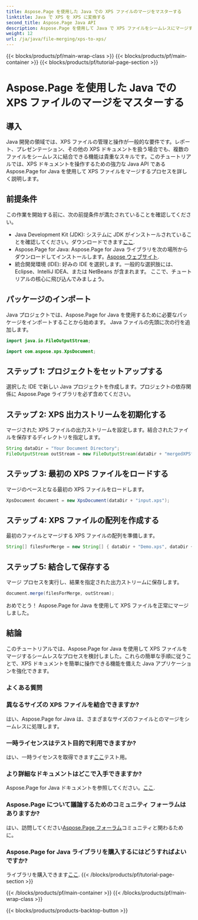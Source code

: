 ```yaml
---
title: Aspose.Page を使用した Java での XPS ファイルのマージをマスターする
linktitle: Java で XPS を XPS に変換する
second_title: Aspose.Page Java API
description: Aspose.Page を使用して Java で XPS ファイルをシームレスにマージする方法を学びます。効率的に文書を操作するには、ステップバイステップのガイドに従ってください。今すぐ Java 開発スキルを向上させましょう!
weight: 12
url: /ja/java/file-merging/xps-to-xps/
---
```


{{< blocks/products/pf/main-wrap-class >}}
{{< blocks/products/pf/main-container >}}
{{< blocks/products/pf/tutorial-page-section >}}

# Aspose.Page を使用した Java での XPS ファイルのマージをマスターする

## 導入
Java 開発の領域では、XPS ファイルの管理と操作が一般的な要件です。レポート、プレゼンテーション、その他の XPS ドキュメントを扱う場合でも、複数のファイルをシームレスに結合できる機能は貴重なスキルです。このチュートリアルでは、XPS ドキュメントを操作するための強力な Java API である Aspose.Page for Java を使用して XPS ファイルをマージするプロセスを詳しく説明します。
## 前提条件
この作業を開始する前に、次の前提条件が満たされていることを確認してください。
-  Java Development Kit (JDK): システムに JDK がインストールされていることを確認してください。ダウンロードできます[ここ](https://www.oracle.com/java/technologies/javase-downloads.html).
- Aspose.Page for Java: Aspose.Page for Java ライブラリを次の場所からダウンロードしてインストールします。[Aspose ウェブサイト](https://purchase.aspose.com/buy). 
- 統合開発環境 (IDE): 好みの IDE を選択します。一般的な選択肢には、Eclipse、IntelliJ IDEA、または NetBeans が含まれます。
ここで、チュートリアルの核心に飛び込んでみましょう。
## パッケージのインポート
Java プロジェクトでは、Aspose.Page for Java を使用するために必要なパッケージをインポートすることから始めます。 Java ファイルの先頭に次の行を追加します。
```java
import java.io.FileOutputStream;

import com.aspose.xps.XpsDocument;
```
## ステップ 1: プロジェクトをセットアップする
選択した IDE で新しい Java プロジェクトを作成します。プロジェクトの依存関係に Aspose.Page ライブラリを必ず含めてください。
## ステップ 2: XPS 出力ストリームを初期化する
マージされた XPS ファイルの出力ストリームを設定します。結合されたファイルを保存するディレクトリを指定します。
```java
String dataDir = "Your Document Directory";
FileOutputStream outStream = new FileOutputStream(dataDir + "mergedXPSfiles.xps");
```
## ステップ 3: 最初の XPS ファイルをロードする
マージのベースとなる最初の XPS ファイルをロードします。
```java
XpsDocument document = new XpsDocument(dataDir + "input.xps");
```
## ステップ 4: XPS ファイルの配列を作成する
最初のファイルとマージする XPS ファイルの配列を準備します。
```java
String[] filesForMerge = new String[] { dataDir + "Demo.xps", dataDir + "sample.xps" };
```
## ステップ 5: 結合して保存する
マージ プロセスを実行し、結果を指定された出力ストリームに保存します。
```java
document.merge(filesForMerge, outStream);
```
おめでとう！ Aspose.Page for Java を使用して XPS ファイルを正常にマージしました。
## 結論
このチュートリアルでは、Aspose.Page for Java を使用して XPS ファイルをマージするシームレスなプロセスを検討しました。これらの簡単な手順に従うことで、XPS ドキュメントを簡単に操作できる機能を備えた Java アプリケーションを強化できます。
### よくある質問
### 異なるサイズの XPS ファイルを結合できますか?
はい、Aspose.Page for Java は、さまざまなサイズのファイルとのマージをシームレスに処理します。
### 一時ライセンスはテスト目的で利用できますか?
はい、一時ライセンスを取得できます[ここ](https://purchase.aspose.com/temporary-license/)テスト用。
### より詳細なドキュメントはどこで入手できますか?
 Aspose.Page for Java ドキュメントを参照してください。[ここ](https://reference.aspose.com/page/java/).
### Aspose.Page について議論するためのコミュニティ フォーラムはありますか?
はい、訪問してください[Aspose.Page フォーラム](https://forum.aspose.com/c/page/39)コミュニティと関わるために。
### Aspose.Page for Java ライブラリを購入するにはどうすればよいですか?
ライブラリを購入できます[ここ](https://purchase.aspose.com/buy).
{{< /blocks/products/pf/tutorial-page-section >}}

{{< /blocks/products/pf/main-container >}}
{{< /blocks/products/pf/main-wrap-class >}}

{{< blocks/products/products-backtop-button >}}

